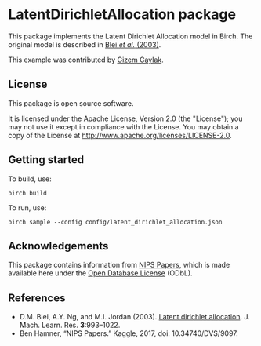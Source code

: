# LatentDirichletAllocation package

This package implements the Latent Dirichlet Allocation model in Birch. The original model is described in [Blei *et al.* (2003)](#references). 

This example was contributed by [Gizem Caylak](https://gizemcaylak.github.io).


## License

This package is open source software.

It is licensed under the Apache License, Version 2.0 (the "License"); you may not use it except in compliance with the License. You may obtain a copy of the License at <http://www.apache.org/licenses/LICENSE-2.0>.


## Getting started

To build, use:

    birch build

To run, use:

    birch sample --config config/latent_dirichlet_allocation.json


## Acknowledgements

This package contains information from [NIPS Papers](https://www.kaggle.com/benhamner/nips-papers/), which is made available here under the [Open Database License](https://opendatacommons.org/licenses/odbl/1-0/) (ODbL).


## References
  * D.M. Blei, A.Y. Ng, and M.I. Jordan (2003). [Latent dirichlet allocation](https://dl.acm.org/doi/pdf/10.5555/944919.944937). J. Mach. Learn. Res. **3**:993–1022.
  * Ben Hamner, “NIPS Papers.” Kaggle, 2017, doi: 10.34740/DVS/9097.
